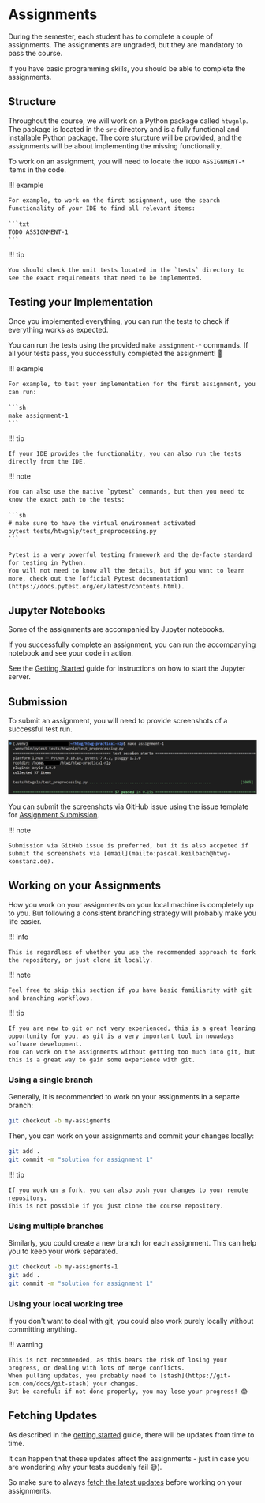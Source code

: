 # Assignments

During the semester, each student has to complete a couple of assignments.
The assignments are ungraded, but they are mandatory to pass the course.

If you have basic programming skills, you should be able to complete the assignments.

## Structure

Throughout the course, we will work on a Python package called `htwgnlp`.
The package is located in the `src` directory and is a fully functional and installable Python package.
The core sturcture will be provided, and the assignments will be about implementing the missing functionality.

To work on an assignment, you will need to locate the `TODO ASSIGNMENT-*` items in the code.

!!! example

    For example, to work on the first assignment, use the search functionality of your IDE to find all relevant items:

    ```txt
    TODO ASSIGNMENT-1
    ```

!!! tip

    You should check the unit tests located in the `tests` directory to see the exact requirements that need to be implemented.

## Testing your Implementation

Once you implemented everything, you can run the tests to check if everything works as expected.

You can run the tests using the provided `make assignment-*` commands.
If all your tests pass, you successfully completed the assignment! 🚀

!!! example

    For example, to test your implementation for the first assignment, you can run:

    ```sh
    make assignment-1
    ```

!!! tip

    If your IDE provides the functionality, you can also run the tests directly from the IDE.

!!! note

    You can also use the native `pytest` commands, but then you need to know the exact path to the tests:

    ```sh
    # make sure to have the virtual environment activated
    pytest tests/htwgnlp/test_preprocessing.py
    ```

    Pytest is a very powerful testing framework and the de-facto standard for testing in Python.
    You will not need to know all the details, but if you want to learn more, check out the [official Pytest documentation](https://docs.pytest.org/en/latest/contents.html).

## Jupyter Notebooks

Some of the assignments are accompanied by Jupyter notebooks.

If you successfully complete an assignment, you can run the accompanying notebook and see your code in action.

See the [Getting Started](./getting_started.md) guide for instructions on how to start the Jupyter server.

## Submission

To submit an assignment, you will need to provide screenshots of a successful test run.

![Example of a successful test run](./img/assignment-test-run.png)

You can submit the screenshots via GitHub issue using the issue template for [Assignment Submission](https://github.com/pkeilbach/htwg-practical-nlp/issues/new/choose).

!!! note

    Submission via GitHub issue is preferred, but it is also accpeted if submit the screenshots via [email](mailto:pascal.keilbach@htwg-konstanz.de).

## Working on your Assignments

How you work on your assignments on your local machine is completely up to you.
But following a consistent branching strategy will probably make you life easier.

!!! info

    This is regardless of whether you use the recommended approach to fork the repository, or just clone it locally.

!!! note

    Feel free to skip this section if you have basic familiarity with git and branching workflows.

!!! tip

    If you are new to git or not very experienced, this is a great learing opportunity for you, as git is a very important tool in nowadays software development.
    You can work on the assignments without getting too much into git, but this is a great way to gain some experience with git.

### Using a single branch

Generally, it is recommended to work on your assignments in a separte branch:

```sh
git checkout -b my-assigments
```

Then, you can work on your assignments and commit your changes locally:

```sh
git add .
git commit -m "solution for assignment 1"
```

!!! tip

    If you work on a fork, you can also push your changes to your remote repository.
    This is not possible if you just clone the course repository.

### Using multiple branches

Similarly, you could create a new branch for each assignment. This can help you to keep your work separated.

```sh
git checkout -b my-assigments-1
git add .
git commit -m "solution for assignment 1"
```

### Using your local working tree

If you don't want to deal with git, you could also work purely locally without committing anything.

!!! warning

    This is not recommended, as this bears the risk of losing your progress, or dealing with lots of merge conflicts.
    When pulling updates, you probably need to [stash](https://git-scm.com/docs/git-stash) your changes.
    But be careful: if not done properly, you may lose your progress! 😱

## Fetching Updates

As described in the [getting started](./getting_started.md) guide, there will be updates from time to time.

It can happen that these updates affect the assignments - just in case you are wondering why your tests suddenly fail 😅).

So make sure to always [fetch the latest updates](./getting_started.md#fetching-updates) before working on your assignments.
